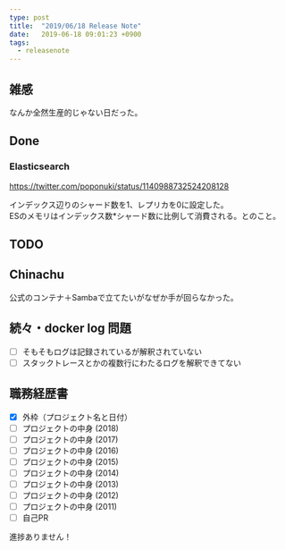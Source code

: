 ```yaml
---
type: post
title:  "2019/06/18 Release Note"
date:   2019-06-18 09:01:23 +0900
tags:
  - releasenote
---
```

## 雑感

なんか全然生産的じゃない日だった。

## Done

### Elasticsearch

https://twitter.com/poponuki/status/1140988732524208128

インデックス辺りのシャード数を1、レプリカを0に設定した。  
ESのメモリはインデックス数*シャード数に比例して消費される。とのこと。

## TODO 

## Chinachu

公式のコンテナ＋Sambaで立てたいがなぜか手が回らなかった。

## 続々・docker log 問題

- [ ] そもそもログは記録されているが解釈されていない
- [ ] スタックトレースとかの複数行にわたるログを解釈できてない

## 職務経歴書

- [x] 外枠（プロジェクト名と日付）
- [ ] プロジェクトの中身 (2018)
- [ ] プロジェクトの中身 (2017)
- [ ] プロジェクトの中身 (2016)
- [ ] プロジェクトの中身 (2015)
- [ ] プロジェクトの中身 (2014)
- [ ] プロジェクトの中身 (2013)
- [ ] プロジェクトの中身 (2012)
- [ ] プロジェクトの中身 (2011)
- [ ] 自己PR

進捗ありません！
